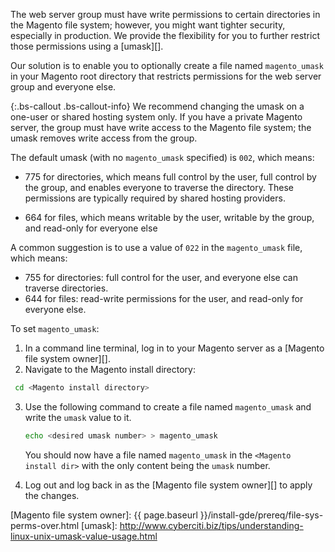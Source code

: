 The web server group must have write permissions to certain directories in the Magento file system; however, you might want tighter security, especially in production. We provide the flexibility for you to further restrict those permissions using a [umask][].

Our solution is to enable you to optionally create a file named `magento_umask` in your Magento root directory that restricts permissions for the web server group and everyone else.

{:.bs-callout .bs-callout-info}
We recommend changing the umask on a one-user or shared hosting system only. If you have a private Magento server, the group must have write access to the Magento file system; the umask removes write access from the group.

The default umask (with no `magento_umask` specified) is `002`, which means:

* 775 for directories, which means full control by the user, full control by the group, and enables everyone to traverse the directory. These permissions are typically required by shared hosting providers.

* 664 for files, which means writable by the user, writable by the group, and read-only for everyone else

A common suggestion is to use a value of `022` in the `magento_umask` file, which means:

* 755 for directories: full control for the user, and everyone else can traverse directories.
* 644 for files: read-write permissions for the user, and read-only for everyone else.

To set `magento_umask`:

1. In a command line terminal, log in to your Magento server as a [Magento file system owner][].
2. Navigate to the Magento install directory:
```bash
 cd <Magento install directory>
```
3. Use the following command to create a file named `magento_umask` and write the `umask` value to it.
   ```bash
   echo <desired umask number> > magento_umask
   ```
   You should now have a file named `magento_umask` in the `<Magento install dir>` with the only content being the `umask` number.

4. Log out and log back in as the [Magento file system owner][] to apply the changes.

<!-- Link Definitions -->

[Magento file system owner]: {{ page.baseurl }}/install-gde/prereq/file-sys-perms-over.html
[umask]: http://www.cyberciti.biz/tips/understanding-linux-unix-umask-value-usage.html
